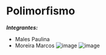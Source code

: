 # Polimorfismo
***Integrantes:***
- Males Paulina
- Moreira Marcos
![image](https://user-images.githubusercontent.com/87955476/185935920-15f6c246-3d74-446c-9ca5-c21d399a66e9.png)
![image](https://user-images.githubusercontent.com/87955476/185935968-cb978fad-3925-43f5-9866-cf7a897c42c3.png)
